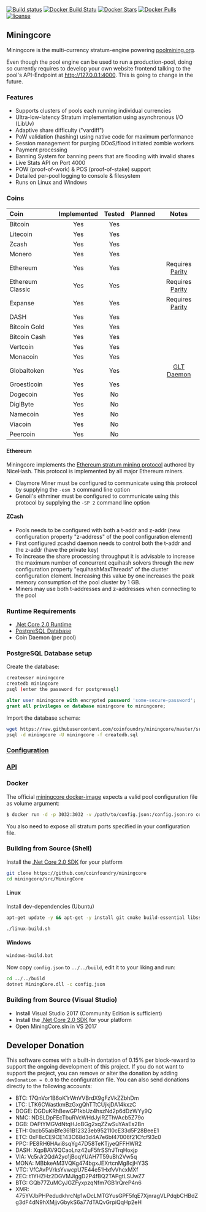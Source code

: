 [![Build status](https://ci.appveyor.com/api/projects/status/nbvaa55gu3icd1q8?svg=true)](https://ci.appveyor.com/project/oliverw/miningcore)
[![Docker Build Statu](https://img.shields.io/docker/build/coinfoundry/miningcore-docker.svg)](https://hub.docker.com/r/coinfoundry/miningcore-docker/)
[![Docker Stars](https://img.shields.io/docker/stars/coinfoundry/miningcore-docker.svg)](https://hub.docker.com/r/coinfoundry/miningcore-docker/)
[![Docker Pulls](https://img.shields.io/docker/pulls/coinfoundry/miningcore-docker.svg)]()
[![license](https://img.shields.io/github/license/mashape/apistatus.svg)]()

## Miningcore

Miningcore is the multi-currency stratum-engine powering [poolmining.org](https://poolmining.org).

Even though the pool engine can be used to run a production-pool, doing so currently requires to
develop your own website frontend talking to the pool's API-Endpoint at http://127.0.0.1:4000.
This is going to change in the future.

### Features

- Supports clusters of pools each running individual currencies
- Ultra-low-latency Stratum implementation using asynchronous I/O (LibUv)
- Adaptive share difficulty ("vardiff")
- PoW validation (hashing) using native code for maximum performance
- Session management for purging DDoS/flood initiated zombie workers
- Payment processing
- Banning System for banning peers that are flooding with invalid shares
- Live Stats API on Port 4000
- POW (proof-of-work) & POS (proof-of-stake) support
- Detailed per-pool logging to console & filesystem
- Runs on Linux and Windows

### Coins

Coin | Implemented | Tested | Planned | Notes
:--- | :---: | :---: | :---: | :---:
Bitcoin | Yes | Yes | |
Litecoin | Yes | Yes | |
Zcash | Yes | Yes | |
Monero | Yes | Yes | |
Ethereum | Yes | Yes | | Requires [Parity](https://github.com/paritytech/parity/releases)
Ethereum Classic | Yes | Yes | | Requires [Parity](https://github.com/paritytech/parity/releases)
Expanse | Yes | Yes | | Requires [Parity](https://github.com/paritytech/parity/releases)
DASH | Yes | Yes | |
Bitcoin Gold | Yes | Yes | |
Bitcoin Cash | Yes | Yes | |
Vertcoin | Yes | Yes | |
Monacoin | Yes | Yes | |
Globaltoken | Yes | Yes | | [GLT Daemon](https://globaltoken.org/#downloads)
Groestlcoin | Yes | Yes | |
Dogecoin | Yes | No | |
DigiByte | Yes | No | |
Namecoin | Yes | No | |
Viacoin | Yes | No | |
Peercoin | Yes | No | |

#### Ethereum

Miningcore implements the [Ethereum stratum mining protocol](https://github.com/nicehash/Specifications/blob/master/EthereumStratum_NiceHash_v1.0.0.txt) authored by NiceHash. This protocol is implemented by all major Ethereum miners.

- Claymore Miner must be configured to communicate using this protocol by supplying the <code>-esm 3</code> command line option
- Genoil's ethminer must be configured to communicate using this protocol by supplying the <code>-SP 2</code> command line option

#### ZCash

- Pools needs to be configured with both a t-addr and z-addr (new configuration property "z-address" of the pool configuration element)
- First configured zcashd daemon needs to control both the t-addr and the z-addr (have the private key)
- To increase the share processing throughput it is advisable to increase the maximum number of concurrent equihash solvers through the new configuration property "equihashMaxThreads" of the cluster configuration element. Increasing this value by one increases the peak memory consumption of the pool cluster by 1 GB.
- Miners may use both t-addresses and z-addresses when connecting to the pool

### Runtime Requirements

- [.Net Core 2.0 Runtime](https://www.microsoft.com/net/download/core#/runtime)
- [PostgreSQL Database](https://www.postgresql.org/)
- Coin Daemon (per pool)

### PostgreSQL Database setup

Create the database:

```bash
createuser miningcore
createdb miningcore
psql (enter the password for postgressql)
```
```sql
alter user miningcore with encrypted password 'some-secure-password';
grant all privileges on database miningcore to miningcore;
```

Import the database schema:

```bash
wget https://raw.githubusercontent.com/coinfoundry/miningcore/master/src/MiningCore/Persistence/Postgres/Scripts/createdb.sql
psql -d miningcore -U miningcore -f createdb.sql
```

### [Configuration](https://github.com/coinfoundry/miningcore/wiki/Configuration)

### [API](https://github.com/coinfoundry/miningcore/wiki/API)

### Docker

The official [miningcore docker-image](https://hub.docker.com/r/coinfoundry/miningcore-docker/) expects a valid pool configuration file as volume argument:

```bash
$ docker run -d -p 3032:3032 -v /path/to/config.json:/config.json:ro coinfoundry/miningcore-docker
```

You also need to expose all stratum ports specified in your configuration file.

### Building from Source (Shell)

Install the [.Net Core 2.0 SDK](https://www.microsoft.com/net/download/core) for your platform

```bash
git clone https://github.com/coinfoundry/miningcore
cd miningcore/src/MiningCore
```

#### Linux

Install dev-dependencies (Ubuntu)

```bash
apt-get update -y && apt-get -y install git cmake build-essential libssl-dev pkg-config libboost-all-dev libsodium-dev
```
```bash
./linux-build.sh
```

#### Windows

```bash
windows-build.bat
```

Now copy <code>config.json</code> to <code>../../build</code>, edit it to your liking and run:

```bash
cd ../../build
dotnet MiningCore.dll -c config.json
```

### Building from Source (Visual Studio)

- Install Visual Studio 2017 (Community Edition is sufficient)
- Install the [.Net Core 2.0 SDK](https://www.microsoft.com/net/download/core) for your platform
- Open MiningCore.sln in VS 2017

## Developer Donation

This software comes with a built-in dontation of 0.15% per block-reward to support the ongoing development of this project. If you do not want to support the project, you can remove or alter the donation by adding <code>devDonation = 0.0</code> to the configuration file. You can also send donations directly to the following accounts:

* BTC: 17QnVor1B6oK1rWnVVBrdX9gFzVkZZbhDm
* LTC: LTK6CWastkmBzGxgQhTTtCUjkjDA14kxzC
* DOGE: DGDuKRhBewGP1kbUz4hszNd2p6dDzWYy9Q
* NMC: NDSLDpFEcTbuRVcWHdJyiRZThVAcb5Z79o
* DGB: DAFtYMGVdNtqHJoBGg2xqZZwSuYAaEs2Bn
* ETH: 0xcb55abBfe361B12323eb952110cE33d5F28BeeE1
* ETC: 0xF8cCE9CE143C68d3d4A7e6bf47006f21Cfcf93c0
* PPC: PE8RH6HAvi8sqYg47D58TeKTjyeQFFHWR2
* DASH: XqpBAV9QCaoLnz42uF5frSSfrJTrqHoxjp
* VIA: Vc5rJr2QdA2yo1jBoqYUAH7T59uBh2Vw5q
* MONA: MBbkeAM3VQKg474bgxJEXrtcnMg8cjHY3S
* VTC: VfCAvPVrksYvwcpU7E44e51HxfvVhcxMXf
* ZEC: t1YHZHz2DGVMJiggD2P4fBQ2TAPgtLSUwZ7
* BTG: GQb77ZuMCyJGZFyxpzqNfm7GB1rQreP4n6
* XMR: 475YVJbPHPedudkhrcNp1wDcLMTGYusGPF5fqE7XjnragVLPdqbCHBdZg3dF4dN9hXMjjvGbykS6a77dTAQvGrpiQqHp2eH
